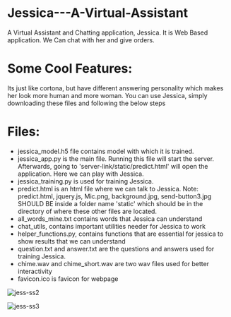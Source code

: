 # Jessica---A-Virtual-Assistant
A Virtual Assistant and Chatting application, Jessica.
It is Web Based application. We Can chat with her and give orders.

# Some Cool Features:
Its just like cortona, but have different answering personality which makes her look more human and more woman.
You can use Jessica, simply downloading these files and following the below steps

# Files:
- jessica_model.h5 file contains model with which it is trained.
- jessica_app.py is the main file. Running this file will start the server. Afterwards, going to 'server-link/static/predict.html' will open the application. Here we can play with Jessica.
- jessica_training.py is used for training Jessica.
- predict.html is an html file where we can talk to Jessica.
Note: predict.html, jquery.js, Mic.png, background.jpg, send-button3.jpg SHOULD BE inside a folder name 'static' which should be in the directory of where these other files are located.
- all_words_mine.txt contains words that Jessica can understand
- chat_utils, contains important utilities needer for Jessica to work
- helper_functions.py, contains functions that are essential for jessica to show results that we can understand
- question.txt and answer.txt are the questions and answers used for training Jessica.
- chime.wav and chime_short.wav are two wav files used for better interactivity
- favicon.ico is favicon for webpage



![jess-ss2](https://user-images.githubusercontent.com/37634919/47494002-4d51aa80-d86e-11e8-86b0-be0d865b43db.png)

![jess-ss3](https://user-images.githubusercontent.com/37634919/47494003-4dea4100-d86e-11e8-84d8-e6af8e54d4a8.png)
